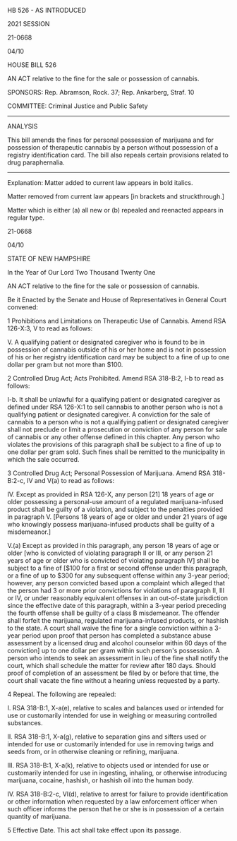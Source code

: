  HB 526 - AS INTRODUCED

 

 

2021 SESSION

 21-0668

 04/10

 

HOUSE BILL 526

 

AN ACT relative to the fine for the sale or possession of cannabis.

 

SPONSORS: Rep. Abramson, Rock. 37; Rep. Ankarberg, Straf. 10

 

COMMITTEE: Criminal Justice and Public Safety

 

-----------------------------------------------------------------

 

ANALYSIS

 

 This bill amends the fines for personal possession of marijuana and for possession of therapeutic cannabis by a person without possession of a registry identification card. The bill also repeals certain provisions related to drug paraphernalia.

 

- - - - - - - - - - - - - - - - - - - - - - - - - - - - - - - - - - - - - - - - - - - - - - - - - - - - - - - - - - - - - - - - - - - - - - - - - - - 

 

Explanation: Matter added to current law appears in bold italics.

 Matter removed from current law appears [in brackets and struckthrough.]

 Matter which is either (a) all new or (b) repealed and reenacted appears in regular type.

 21-0668

 04/10

 

STATE OF NEW HAMPSHIRE

 

In the Year of Our Lord Two Thousand Twenty One

 

AN ACT relative to the fine for the sale or possession of cannabis.

 

Be it Enacted by the Senate and House of Representatives in General Court convened:

 

 1 Prohibitions and Limitations on Therapeutic Use of Cannabis. Amend RSA 126-X:3, V to read as follows:

 V. A qualifying patient or designated caregiver who is found to be in possession of cannabis outside of his or her home and is not in possession of his or her registry identification card may be subject to a fine of up to one dollar per gram but not more than $100.

 2 Controlled Drug Act; Acts Prohibited. Amend RSA 318-B:2, I-b to read as follows:

 I-b. It shall be unlawful for a qualifying patient or designated caregiver as defined under RSA 126-X:1 to sell cannabis to another person who is not a qualifying patient or designated caregiver. A conviction for the sale of cannabis to a person who is not a qualifying patient or designated caregiver shall not preclude or limit a prosecution or conviction of any person for sale of cannabis or any other offense defined in this chapter. Any person who violates the provisions of this paragraph shall be subject to a fine of up to one dollar per gram sold. Such fines shall be remitted to the municipality in which the sale occurred.

 3 Controlled Drug Act; Personal Possession of Marijuana. Amend RSA 318-B:2-c, IV and V(a) to read as follows:

 IV. Except as provided in RSA 126-X, any person [21] 18 years of age or older possessing a personal-use amount of a regulated marijuana-infused product shall be guilty of a violation, and subject to the penalties provided in paragraph V. [Persons 18 years of age or older and under 21 years of age who knowingly possess marijuana-infused products shall be guilty of a misdemeanor.]

 V.(a) Except as provided in this paragraph, any person 18 years of age or older [who is convicted of violating paragraph II or III, or any person 21 years of age or older who is convicted of violating paragraph IV] shall be subject to a fine of [$100 for a first or second offense under this paragraph, or a fine of up to $300 for any subsequent offense within any 3-year period; however, any person convicted based upon a complaint which alleged that the person had 3 or more prior convictions for violations of paragraph II, III or IV, or under reasonably equivalent offenses in an out-of-state jurisdiction since the effective date of this paragraph, within a 3-year period preceding the fourth offense shall be guilty of a class B misdemeanor. The offender shall forfeit the marijuana, regulated marijuana-infused products, or hashish to the state. A court shall waive the fine for a single conviction within a 3-year period upon proof that person has completed a substance abuse assessment by a licensed drug and alcohol counselor within 60 days of the conviction] up to one dollar per gram within such person's possession. A person who intends to seek an assessment in lieu of the fine shall notify the court, which shall schedule the matter for review after 180 days. Should proof of completion of an assessment be filed by or before that time, the court shall vacate the fine without a hearing unless requested by a party.

 4 Repeal. The following are repealed:

 I. RSA 318-B:1, X-a(e), relative to scales and balances used or intended for use or customarily intended for use in weighing or measuring controlled substances. 

 II. RSA 318-B:1, X-a(g), relative to separation gins and sifters used or intended for use or customarily intended for use in removing twigs and seeds from, or in otherwise cleaning or refining, marijuana.

 III. RSA 318-B:1, X-a(k), relative to objects used or intended for use or customarily intended for use in ingesting, inhaling, or otherwise introducing marijuana, cocaine, hashish, or hashish oil into the human body.

 IV. RSA 318-B:2-c, VI(d), relative to arrest for failure to provide identification or other information when requested by a law enforcement officer when such officer informs the person that he or she is in possession of a certain quantity of marijuana.

 5 Effective Date. This act shall take effect upon its passage.

